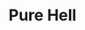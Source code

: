 ---
pid: ch181
title: Pure Hell
location_transcription: Center of City Hall
coordinates: "[-75.163586150144, 39.952385300897]"
zipcode: '19104'
gen_neighborhood: West Philadelphia
neighborhood: University City,Belmont,Parkside,Powelton Village
outside_phl: 
age: '25'
age_range: 20-29
instagram: 
image_file_name: ch_181.jpg
proposal_transcription: Sculpture of all members of Pure Hell, the first all-black
  punk band to be formed in Philadelphia (c. 1977). A symbol of the universal language
  of music and embodiment of using the arts to cut racial prejudice.
topic: African Americans,Music,Social Justice
topic_summary: 0, 0, 0, 0
type: Sculpture Statue
keywords_other: punk music, punk, arts activism
credit: 
image_labels: 
twitter: 
facebook: 
permalink: "/monuments/ch181/"
layout: item-page
---
